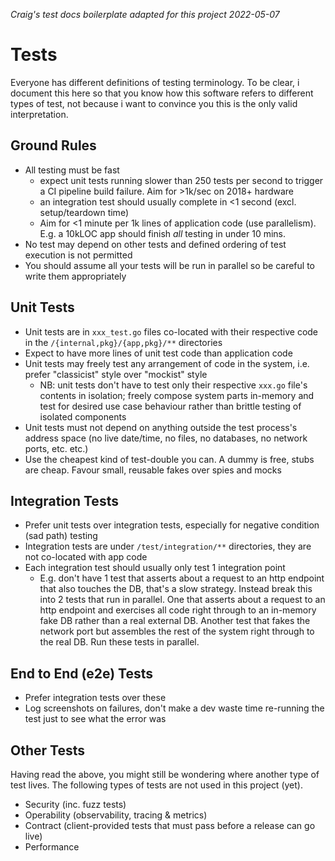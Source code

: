 *Craig's test docs boilerplate adapted for this project 2022-05-07*

# Tests

Everyone has different definitions of testing terminology. To be clear, i document this here so that you know how this
software refers to different types of test, not because i want to convince you this is the only valid interpretation.

## Ground Rules

* All testing must be fast
    * expect unit tests running slower than 250 tests per second to trigger a CI pipeline build failure. Aim for >1k/sec
      on 2018+ hardware
    * an integration test should usually complete in <1 second (excl. setup/teardown time)
    * Aim for <1 minute per 1k lines of application code (use parallelism). E.g. a 10kLOC app should finish *all*
      testing in under 10 mins.
* No test may depend on other tests and defined ordering of test execution is not permitted
* You should assume all your tests will be run in parallel so be careful to write them appropriately

## Unit Tests

* Unit tests are in `xxx_test.go` files co-located with their respective code in the `/{internal,pkg}/{app,pkg}/**`
  directories
* Expect to have more lines of unit test code than application code
* Unit tests may freely test any arrangement of code in the system, i.e. prefer "classicist" style over "mockist" style
    * NB: unit tests don't have to test only their respective `xxx.go` file's contents in isolation; freely compose
      system parts in-memory and test for desired use case behaviour rather than brittle testing of isolated components
* Unit tests must not depend on anything outside the test process's address space (no live date/time, no files, no
  databases, no network ports, etc. etc.)
* Use the cheapest kind of test-double you can. A dummy is free, stubs are cheap. Favour small, reusable fakes over
  spies and mocks

## Integration Tests

* Prefer unit tests over integration tests, especially for negative condition (sad path) testing
* Integration tests are under `/test/integration/**` directories, they are not co-located with app code
* Each integration test should usually only test 1 integration point
    * E.g. don't have 1 test that asserts about a request to an http endpoint that also touches the DB, that's a slow
      strategy. Instead break
      this into 2 tests that run in parallel. One that asserts about a request to an http endpoint and exercises all
      code right through to an in-memory fake DB rather than a real external DB. Another test that fakes the network
      port but assembles the rest of the system right through to the real DB. Run these tests in parallel.

## End to End (e2e) Tests

* Prefer integration tests over these
* Log screenshots on failures, don't make a dev waste time re-running the test just to see what the error was

## Other Tests

Having read the above, you might still be wondering where another type of test lives. The following types of tests are
not used in this project (yet).

* Security (inc. fuzz tests)
* Operability (observability, tracing & metrics)
* Contract (client-provided tests that must pass before a release can go live)
* Performance

